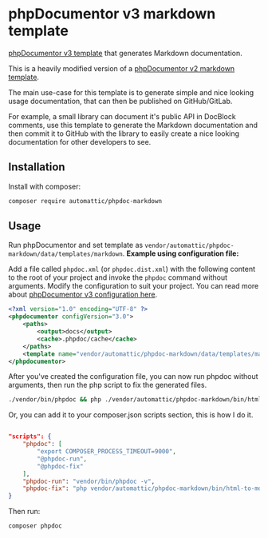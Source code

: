 # phpDocumentor v3 markdown template

[phpDocumentor v3 template](https://docs.phpdoc.org/3.0/guide/features/theming/index.html) that generates Markdown documentation.

This is a heavily modified version of a [phpDocumentor v2 markdown template](https://github.com/fr3nch13/phpdoc-markdown).

The main use-case for this template is to generate simple and nice looking usage documentation, that can then be published on GitHub/GitLab.

For example, a small library can document it's public API in DocBlock comments, use this template to generate the Markdown documentation and then commit it to GitHub with the library to easily create a nice looking documentation for other developers to see.

## Installation

Install with composer:

```bash
composer require automattic/phpdoc-markdown
```

## Usage

Run phpDocumentor and set template as `vendor/automattic/phpdoc-markdown/data/templates/markdown`.
**Example using configuration file:**

Add a file called `phpdoc.xml` (or `phpdoc.dist.xml`) with the following content to the root of your project and invoke the `phpdoc` command without arguments.
Modify the configuration to suit your project. You can read more about [phpDocumentor v3 configuration here](https://docs.phpdoc.org/3.0/guide/references/configuration.html).

```xml
<?xml version="1.0" encoding="UTF-8" ?>
<phpdocumentor configVersion="3.0">
    <paths>
        <output>docs</output>
        <cache>.phpdoc/cache</cache>
    </paths>
    <template name="vendor/automattic/phpdoc-markdown/data/templates/markdown" />
</phpdocumentor>
```

After you've created the configuration file, you can now run phpdoc without arguments, then run the php script to fix the generated files.

```bash
./vendor/bin/phpdoc && php ./vendor/automattic/phpdoc-markdown/bin/html-to-md.php --dir="docs"
```

Or, you can add it to your composer.json scripts section, this is how I do it.

```json

"scripts": {
    "phpdoc": [
        "export COMPOSER_PROCESS_TIMEOUT=9000",
        "@phpdoc-run",
        "@phpdoc-fix"
    ],
    "phpdoc-run": "vendor/bin/phpdoc -v",
    "phpdoc-fix": "php vendor/automattic/phpdoc-markdown/bin/html-to-md.php"
}
```

Then run:
```bash
composer phpdoc
```
